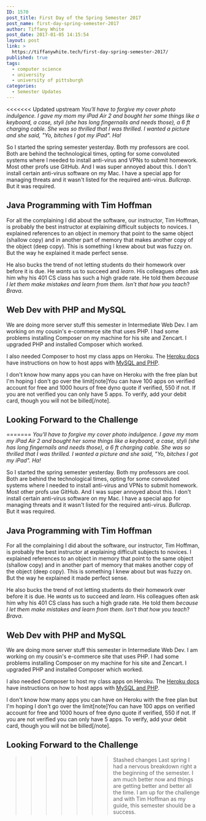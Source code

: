```yaml
---
ID: 1570
post_title: First Day of the Spring Semester 2017
post_name: first-day-spring-semester-2017
author: Tiffany White
post_date: 2017-01-05 14:15:54
layout: post
link: >
  https://tiffanywhite.tech/first-day-spring-semester-2017/
published: true
tags:
  - computer science
  - university
  - university of pittsburgh
categories:
  - Semester Updates
---
```

<<<<<<< Updated upstream
*You'll have to forgive my cover photo indulgence. I gave my mom my iPad Air 2 and bought her some things like a keyboard, a case, styli (she has long fingernails and needs those), a 6 ft charging cable. She was so thrilled that I was thrilled. I wanted a picture and she said, "Yo, bitches I got my iPad". Ha!*

So I started the spring semester yesterday. Both my professors are cool. Both are behind the technological times, opting for some convoluted systems where I needed to install anti-virus and VPNs to submit homework. Most other profs use GitHub. And I was super annoyed about this. I don't install certain anti-virus software on my Mac. I have a special app for managing threats and it wasn't listed for the required anti-virus. *Bullcrap*. But it was required.

## Java Programming with Tim Hoffman

For all the complaining I did about the software, our instructor, Tim Hoffman, is probably the best instructor at explaining difficult subjects to novices. I explained references to an object in memory that point to the same object (shallow copy) and in another part of memory that makes another copy of the object (deep copy). This is something I knew about but was fuzzy on. But the way he explained it made perfect sense.

He also bucks the trend of not letting students do their homework over before it is due. He *wants* us to succeed and *learn*. His colleagues often ask him why his 401 CS class has such a high grade rate. He told them *because I let them make mistakes and learn from them. Isn't that how you teach*? *Brava*.

## Web Dev with PHP and MySQL

We are doing more server stuff this semester in Intermediate Web Dev. I am working on my cousin's e-commerce site that uses PHP. I had some problems installing Composer on my machine for his site and Zencart. I upgraded PHP and installed Composer which worked.

I also needed Composer to host my class apps on Heroku. The [Heroku docs](https://devcenter.heroku.com/articles/getting-started-with-php#introduction) have instructions on how to host apps with [MySQL and PHP](https://devcenter.heroku.com/articles/cleardb).

I don't know how many apps you can have on Heroku with the free plan but I'm hoping I don't go over the limit[note]You can have 100 apps on verified account for free and 1000 hours of free dyno quote if verified, 550 if not. If you are not verified you can only have 5 apps. To verify, add your debit card, though you will not be billed[/note].

## Looking Forward to the Challenge

=======
*You'll have to forgive my cover photo indulgence. I gave my mom my iPad Air 2 and bought her some things like a keyboard, a case, styli (she has long fingernails and needs those), a 6 ft charging cable. She was so thrilled that I was thrilled. I wanted a picture and she said, "Yo, bitches I got my iPad". Ha!*

So I started the spring semester yesterday. Both my professors are cool. Both are behind the technological times, opting for some convoluted systems where I needed to install anti-virus and VPNs to submit homework. Most other profs use GitHub. And I was super annoyed about this. I don't install certain anti-virus software on my Mac. I have a special app for managing threats and it wasn't listed for the required anti-virus. *Bullcrap*. But it was required.

## Java Programming with Tim Hoffman

For all the complaining I did about the software, our instructor, Tim Hoffman, is probably the best instructor at explaining difficult subjects to novices. I explained references to an object in memory that point to the same object (shallow copy) and in another part of memory that makes another copy of the object (deep copy). This is something I knew about but was fuzzy on. But the way he explained it made perfect sense.

He also bucks the trend of not letting students do their homework over before it is due. He *wants* us to succeed and *learn*. His colleagues often ask him why his 401 CS class has such a high grade rate. He told them *because I let them make mistakes and learn from them. Isn't that how you teach*? *Brava*.

## Web Dev with PHP and MySQL

We are doing more server stuff this semester in Intermediate Web Dev. I am working on my cousin's e-commerce site that uses PHP. I had some problems installing Composer on my machine for his site and Zencart. I upgraded PHP and installed Composer which worked.

I also needed Composer to host my class apps on Heroku. The [Heroku docs](https://devcenter.heroku.com/articles/getting-started-with-php#introduction) have instructions on how to host apps with [MySQL and PHP](https://devcenter.heroku.com/articles/cleardb).

I don't know how many apps you can have on Heroku with the free plan but I'm hoping I don't go over the limit[note]You can have 100 apps on verified account for free and 1000 hours of free dyno quote if verified, 550 if not. If you are not verified you can only have 5 apps. To verify, add your debit card, though you will not be billed[/note].

## Looking Forward to the Challenge

>>>>>>> Stashed changes
Last spring I had a nervous breakdown right a the beginning of the semester. I am much better now and things are getting better and better all the time. I am up for the challenge and with Tim Hoffman as my guide, this semester should be a success.